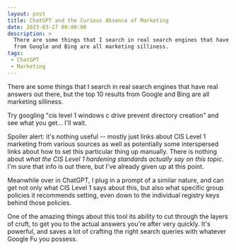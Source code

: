 ```yaml
---
layout: post
title: ChatGPT and the Curious Absence of Marketing
date: 2023-03-27 00:00:00
description: >
  There are some things that I search in real search engines that have real answers out there, but the top 10 results
  from Google and Bing are all marketing silliness.
tags:
 - ChatGPT
 - Marketing
---
```


There are some things that I search in real search engines that have real answers out there, but the top 10 results from
Google and Bing are all marketing silliness.

Try googling "cis level 1 windows c drive prevent directory creation" and see what you get... I'll wait.

Spoiler alert: it's nothing useful -- mostly just links about CIS Level 1 marketing from various sources as well as
potentially some interspersed links about how to set this particular thing up manually. There is nothing about _what the
CIS Level 1 hardening standards actually say on this topic_. I'm sure that info is out there, but I've already given up
at this point.

Meanwhile over in ChatGPT, I plug in a prompt of a similar nature, and can get not only what CIS Level 1 says about
this, but also what specific group policies it recommends setting, even down to the individual registry keys behind
those policies.

One of the amazing things about this tool its ability to cut through the layers of cruft, to get you to the actual
answers you're after very quickly. It's powerful, and saves a lot of crafting the right search queries with whatever
Google Fu you possess.
